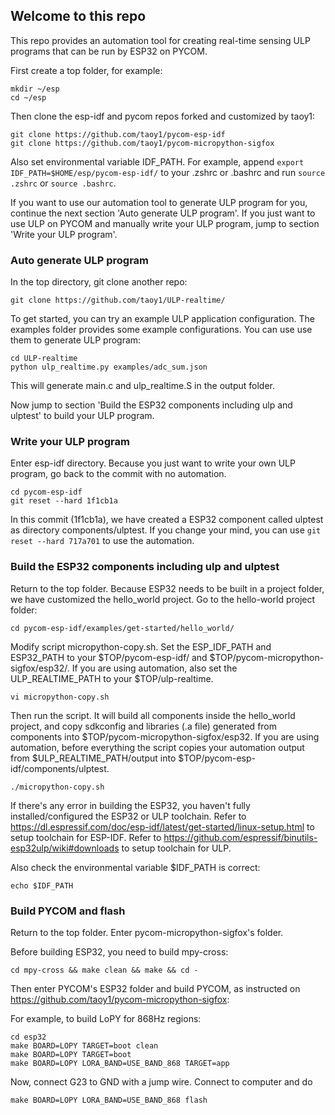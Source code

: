## Welcome to this repo

This repo provides an automation tool for creating real-time sensing ULP programs that can be run by ESP32 on PYCOM.

First create a top folder, for example:
```
mkdir ~/esp
cd ~/esp
```

Then clone the esp-idf and pycom repos forked and customized by taoy1:
```
git clone https://github.com/taoy1/pycom-esp-idf
git clone https://github.com/taoy1/pycom-micropython-sigfox
```

Also set environmental variable IDF_PATH. For example, append ```export IDF_PATH=$HOME/esp/pycom-esp-idf/``` to your .zshrc or .bashrc and run ```source .zshrc``` or ```source .bashrc```.

If you want to use our automation tool to generate ULP program for you, continue the next section 'Auto generate ULP program'. If you just want to use ULP on PYCOM and manually write your ULP program, jump to section 'Write your ULP program'. 

### Auto generate ULP program

In the top directory, git clone another repo:

```
git clone https://github.com/taoy1/ULP-realtime/
```

To get started, you can try an example ULP application configuration. The examples folder provides some example configurations. You can use use them to generate ULP program:

```
cd ULP-realtime
python ulp_realtime.py examples/adc_sum.json
```

This will generate main.c and ulp_realtime.S in the output folder.

Now jump to section 'Build the ESP32 components including ulp and ulptest' to build your ULP program.

### Write your ULP program

Enter esp-idf directory. Because you just want to write your own ULP program, go back to the commit with no automation.
```
cd pycom-esp-idf
git reset --hard 1f1cb1a
```
In this commit (1f1cb1a), we have created a ESP32 component called ulptest as directory components/ulptest.
If you change your mind, you can use ```git reset --hard 717a701``` to use the automation.

### Build the ESP32 components including ulp and ulptest

Return to the top folder. Because ESP32 needs to be built in a project folder, we have customized the hello_world project. Go to the hello-world project folder:

```
cd pycom-esp-idf/examples/get-started/hello_world/
```

Modify script micropython-copy.sh. Set the ESP_IDF_PATH and ESP32_PATH to your $TOP/pycom-esp-idf/ and $TOP/pycom-micropython-sigfox/esp32/. If you are using automation, also set the ULP_REALTIME_PATH to your $TOP/ulp-realtime. 

```
vi micropython-copy.sh
```

Then run the script. It will build all components inside the hello_world project, and copy sdkconfig and libraries (.a file) generated from components into $TOP/pycom-micropython-sigfox/esp32. If you are using automation, before everything the script copies your automation output from $ULP_REALTIME_PATH/output into $TOP/pycom-esp-idf/components/ulptest.

```
./micropython-copy.sh
```

If there's any error in building the ESP32, you haven't fully installed/configured the ESP32 or ULP toolchain. Refer to https://dl.espressif.com/doc/esp-idf/latest/get-started/linux-setup.html to setup toolchain for ESP-IDF. Refer to https://github.com/espressif/binutils-esp32ulp/wiki#downloads to setup toolchain for ULP.

Also check the environmental variable $IDF_PATH is correct:
```
echo $IDF_PATH
```

### Build PYCOM and flash

Return to the top folder. Enter pycom-micropython-sigfox's folder.

Before building ESP32, you need to build mpy-cross:
```
cd mpy-cross && make clean && make && cd -
```
Then enter PYCOM's ESP32 folder and build PYCOM, as instructed on https://github.com/taoy1/pycom-micropython-sigfox:

For example, to build LoPY for 868Hz regions:
```
cd esp32
make BOARD=LOPY TARGET=boot clean
make BOARD=LOPY TARGET=boot
make BOARD=LOPY LORA_BAND=USE_BAND_868 TARGET=app
```

Now, connect G23 to GND with a jump wire. Connect to computer and do
```
make BOARD=LOPY LORA_BAND=USE_BAND_868 flash
```



